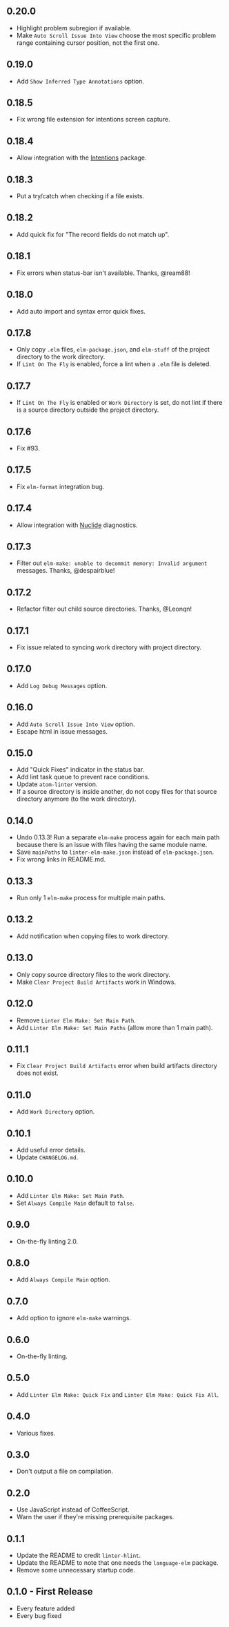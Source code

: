 ## 0.20.0
* Highlight problem subregion if available.
* Make `Auto Scroll Issue Into View` choose the most specific problem range containing cursor position, not the first one.

## 0.19.0
* Add `Show Inferred Type Annotations` option.

## 0.18.5
* Fix wrong file extension for intentions screen capture.

## 0.18.4
* Allow integration with the [Intentions](https://atom.io/packages/intentions) package.

## 0.18.3
* Put a try/catch when checking if a file exists.

## 0.18.2
* Add quick fix for "The record fields do not match up".

## 0.18.1
* Fix errors when status-bar isn't available.  Thanks, @ream88!

## 0.18.0
* Add auto import and syntax error quick fixes.

## 0.17.8
* Only copy `.elm` files, `elm-package.json`, and `elm-stuff` of the project directory to the work directory.
* If `Lint On The Fly` is enabled, force a lint when a `.elm` file is deleted.

## 0.17.7
* If `Lint On The Fly` is enabled or `Work Directory` is set, do not lint if there is a source directory outside the project directory.

## 0.17.6
* Fix \#93.

## 0.17.5
* Fix `elm-format` integration bug.

## 0.17.4
* Allow integration with [Nuclide](https://atom.io/packages/nuclide) diagnostics.

## 0.17.3
* Filter out `elm-make: unable to decommit memory: Invalid argument` messages.  Thanks, @despairblue!

## 0.17.2
* Refactor filter out child source directories.  Thanks, @Leonqn!

## 0.17.1
* Fix issue related to syncing work directory with project directory.

## 0.17.0
* Add `Log Debug Messages` option.

## 0.16.0
* Add `Auto Scroll Issue Into View` option.
* Escape html in issue messages.

## 0.15.0
* Add "Quick Fixes" indicator in the status bar.
* Add lint task queue to prevent race conditions.
* Update `atom-linter` version.
* If a source directory is inside another, do not copy files for that source directory anymore (to the work directory).

## 0.14.0
* Undo 0.13.3!  Run a separate `elm-make` process again for each main path because there is an issue with files having the same module name.
* Save `mainPaths` to `linter-elm-make.json` instead of `elm-package.json`.
* Fix wrong links in README.md.

## 0.13.3
* Run only 1 `elm-make` process for multiple main paths.

## 0.13.2
* Add notification when copying files to work directory.

## 0.13.0
* Only copy source directory files to the work directory.
* Make `Clear Project Build Artifacts` work in Windows.

## 0.12.0
* Remove `Linter Elm Make: Set Main Path`.
* Add `Linter Elm Make: Set Main Paths` (allow more than 1 main path).

## 0.11.1
* Fix `Clear Project Build Artifacts` error when build artifacts directory does not exist.

## 0.11.0
* Add `Work Directory` option.

## 0.10.1
* Add useful error details.
* Update `CHANGELOG.md`.

## 0.10.0
* Add `Linter Elm Make: Set Main Path`.
* Set `Always Compile Main` default to `false`.

## 0.9.0
* On-the-fly linting 2.0.

## 0.8.0
* Add `Always Compile Main` option.

## 0.7.0
* Add option to ignore `elm-make` warnings.

## 0.6.0
* On-the-fly linting.

## 0.5.0
* Add `Linter Elm Make: Quick Fix` and `Linter Elm Make: Quick Fix All`.

## 0.4.0
* Various fixes.

## 0.3.0
* Don't output a file on compilation.

## 0.2.0
* Use JavaScript instead of CoffeeScript.
* Warn the user if they're missing prerequisite packages.

## 0.1.1
* Update the README to credit `linter-hlint`.
* Update the README to note that one needs the `language-elm` package.
* Remove some unnecessary startup code.

## 0.1.0 - First Release
* Every feature added
* Every bug fixed
